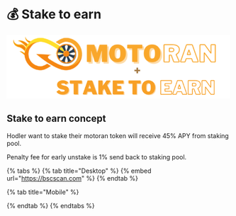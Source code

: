 # 💰 Stake to earn

![](../../.gitbook/assets/s2e.png)

## Stake to earn concept

Hodler want to stake their motoran token will receive 45% APY from staking pool.

Penalty fee for early unstake is 1% send back to staking pool.

{% tabs %}
{% tab title="Desktop" %}
{% embed url="https://bscscan.com" %}
{% endtab %}

{% tab title="Mobile" %}

{% endtab %}
{% endtabs %}

